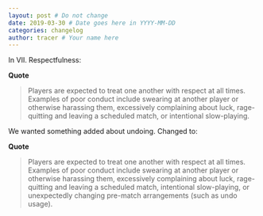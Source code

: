 ```yaml
---
layout: post # Do not change
date: 2019-03-30 # Date goes here in YYYY-MM-DD
categories: changelog
author: tracer # Your name here
---
```

In VII. Respectfulness:

**Quote**
> Players are expected to treat one another with respect at all times. Examples of poor conduct include swearing at another player or otherwise harassing them, excessively complaining about luck, rage-quitting and leaving a scheduled match, or intentional slow-playing.

We wanted something added about undoing. Changed to:

**Quote**
> Players are expected to treat one another with respect at all times. Examples of poor conduct include swearing at another player or otherwise harassing them, excessively complaining about luck, rage-quitting and leaving a scheduled match, intentional slow-playing, or unexpectedly changing pre-match arrangements (such as undo usage).
